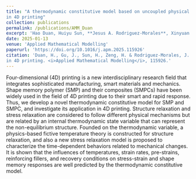 ```yaml
---
title: "A thermodynamic constitutive model based on uncoupled physical mechanisms for polymer-based shape memory composites and its application
in 4D printing"
collection: publications
permalink: /publications/AMM_Duan
excerpt: 'Hao Duan, Huiyu Sun, **Jesus A. Rodriguez-Morales**, Xinyuan Bai.'
date: 2025-01-13
venue: 'Applied Mathematical Modelling'
paperurl: 'https://doi.org/10.1016/j.apm.2025.115926'
citation: 'Duan, H., Gu, J., Sun, H., Zeng, H. & Rodriguez-Morales, J. A. (2025). A thermodynamic constitutive model based on uncoupled physical mechanisms for polymer-based shape memory composites and its application
in 4D printing. <i>Applied Mathematical Modelling</i>, 115926.'
---
```


Four-dimensional (4D) printing is a new interdisciplinary research field that integrates sophisticated manufacturing, smart materials and mechanics. Shape memory polymer (SMP) and
their composites (SMPCs) have been widely used in the field of 4D printing due to their smart and rapid response. Thus, we develop a novel thermodynamic constitutive model for SMP and SMPC,
and investigate its application in 4D printing. Structure relaxation and stress relaxation are considered to follow different physical mechanisms but are related by an internal thermodynamic
state variable that can represent the non-equilibrium structure. Founded on the thermodynamic variable, a physics-based fictive temperature theory is constructed for structure relaxation, and
also a new stress relaxation model is proposed to characterize the time-dependent behaviors related to mechanical changes. It is shown that the influences of temperatures, strain rates,
pre-strains, reinforcing fillers, and recovery conditions on stress-strain and shape memory responses are well predicted by the thermodynamic constitutive model.
